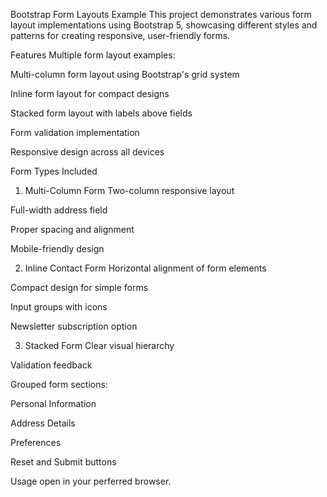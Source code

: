 Bootstrap Form Layouts Example
This project demonstrates various form layout implementations using Bootstrap 5, showcasing different styles and patterns for creating responsive, user-friendly forms.

Features
Multiple form layout examples:

Multi-column form layout using Bootstrap's grid system

Inline form layout for compact designs

Stacked form layout with labels above fields

Form validation implementation

Responsive design across all devices

Form Types Included
1. Multi-Column Form
Two-column responsive layout

Full-width address field

Proper spacing and alignment

Mobile-friendly design

2. Inline Contact Form
Horizontal alignment of form elements

Compact design for simple forms

Input groups with icons

Newsletter subscription option

3. Stacked Form
Clear visual hierarchy

Validation feedback

Grouped form sections:

Personal Information

Address Details

Preferences

Reset and Submit buttons

Usage
open in your perferred browser.